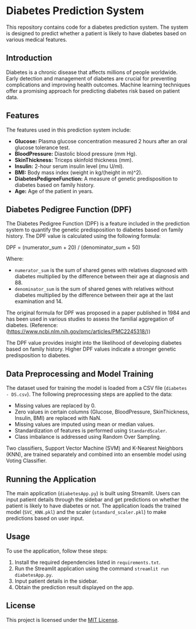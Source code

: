 # Diabetes Prediction System

This repository contains code for a diabetes prediction system. The system is designed to predict whether a patient is likely to have diabetes based on various medical features.

## Introduction

Diabetes is a chronic disease that affects millions of people worldwide. Early detection and management of diabetes are crucial for preventing complications and improving health outcomes. Machine learning techniques offer a promising approach for predicting diabetes risk based on patient data.

## Features

The features used in this prediction system include:

- **Glucose:** Plasma glucose concentration measured 2 hours after an oral glucose tolerance test.
- **BloodPressure:** Diastolic blood pressure (mm Hg).
- **SkinThickness:** Triceps skinfold thickness (mm).
- **Insulin:** 2-hour serum insulin level (mu U/ml).
- **BMI:** Body mass index (weight in kg/(height in m)^2).
- **DiabetesPedigreeFunction:** A measure of genetic predisposition to diabetes based on family history.
- **Age:** Age of the patient in years.

## Diabetes Pedigree Function (DPF)

The Diabetes Pedigree Function (DPF) is a feature included in the prediction system to quantify the genetic predisposition to diabetes based on family history. The DPF value is calculated using the following formula:

DPF = (numerator_sum + 20) / (denominator_sum + 50)

Where:
- `numerator_sum` is the sum of shared genes with relatives diagnosed with diabetes multiplied by the difference between their age at diagnosis and 88.
- `denominator_sum` is the sum of shared genes with relatives without diabetes multiplied by the difference between their age at the last examination and 14.

The original formula for DPF was proposed in a paper published in 1984 and has been used in various studies to assess the familial aggregation of diabetes. (Reference:(https://www.ncbi.nlm.nih.gov/pmc/articles/PMC2245318/))

The DPF value provides insight into the likelihood of developing diabetes based on family history. Higher DPF values indicate a stronger genetic predisposition to diabetes.

## Data Preprocessing and Model Training

The dataset used for training the model is loaded from a CSV file (`diabetes - DS.csv`). The following preprocessing steps are applied to the data:

- Missing values are replaced by 0.
- Zero values in certain columns (Glucose, BloodPressure, SkinThickness, Insulin, BMI) are replaced with NaN.
- Missing values are imputed using mean or median values.
- Standardization of features is performed using `StandardScaler`.
- Class imbalance is addressed using Random Over Sampling.

Two classifiers, Support Vector Machine (SVM) and K-Nearest Neighbors (KNN), are trained separately and combined into an ensemble model using Voting Classifier.

## Running the Application

The main application (`diabetesApp.py`) is built using Streamlit. Users can input patient details through the sidebar and get predictions on whether the patient is likely to have diabetes or not. The application loads the trained model (`SVC_KNN.pkl`) and the scaler (`standard_scaler.pkl`) to make predictions based on user input.

## Usage

To use the application, follow these steps:

1. Install the required dependencies listed in `requirements.txt`.
2. Run the Streamlit application using the command `streamlit run diabetesApp.py`.
3. Input patient details in the sidebar.
4. Obtain the prediction result displayed on the app.

## License

This project is licensed under the [MIT License](LICENSE).
